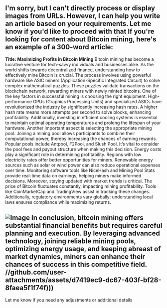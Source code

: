 I'm sorry, but I can't directly process or display images from URLs. However, I can help you write an article based on your requirements. Let me know if you'd like to proceed with that 
If you're looking for content about Bitcoin mining, here's an example of a 300-word article:
---
**Title: Maximizing Profits in Bitcoin Mining**
Bitcoin mining has become a lucrative venture for tech-savvy individuals and businesses alike. As the world shifts towards decentralized finance, understanding how to effectively mine Bitcoin is crucial. The process involves using powerful hardware like ASIC miners (Application-Specific Integrated Circuit) to solve complex mathematical puzzles. These puzzles validate transactions on the blockchain network, rewarding miners with newly minted bitcoins.
One of the key factors in successful mining is choosing the right equipment. High-performance GPUs (Graphics Processing Units) and specialized ASICs have revolutionized the industry by significantly increasing hash rates. A higher hash rate means more attempts per second to solve blocks, enhancing profitability. Additionally, investing in efficient cooling systems is essential to maintain optimal operating temperatures and prolong the lifespan of your hardware.
Another important aspect is selecting the appropriate mining pool. Joining a mining pool allows participants to combine their computational power, thereby increasing the chances of earning rewards. Popular pools include Antpool, F2Pool, and Slush Pool. It’s vital to consider the pool fees and payout structure when making this decision.
Energy costs play a significant role in determining profitability. Regions with low electricity rates offer better opportunities for miners. Renewable energy sources such as solar or wind power can also reduce operational expenses over time. Monitoring software tools like NiceHash and Mining Pool Stats provide real-time data on earnings, helping miners make informed decisions.
Moreover, staying updated with market trends is critical. The price of Bitcoin fluctuates constantly, impacting mining profitability. Tools like CoinMarketCap and TradingView assist in tracking these changes. Additionally, regulatory environments vary globally; understanding local laws ensures compliance while maximizing returns.

![Image](https://github.com/user-attachments/assets/d7419ec9-dc67-403f-bf28-8faea5f1f74f)
In conclusion, bitcoin mining offers substantial financial benefits but requires careful planning and execution. By leveraging advanced technology, joining reliable mining pools, optimizing energy usage, and keeping abreast of market dynamics, miners can enhance their chances of success in this competitive field.
 //github.com/user-attachments/assets/d7419ec9-dc67-403f-bf28-8faea5f1f74f)))
--- 
Let me know if you need any adjustments or additional details
